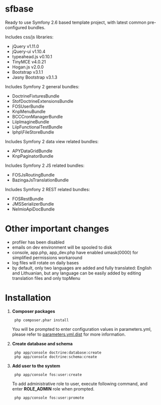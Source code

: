 sfbase
=====

Ready to use Symfony 2.6 based template project, with latest common pre-configured bundles.

Includes css/js libraries:

- jQuery v1.11.0
- jQuery-ui v1.10.4
- typeahead.js v0.10.1
- TinyMCE v4.0.21
- Hogan.js v2.0.0
- Bootstrap v3.1.1
- Jasny Bootstrap v3.1.3

Includes Symfony 2 general bundles:

- DoctrineFixturesBundle
- StofDoctrineExtensionsBundle
- FOSUserBundle
- KnpMenuBundle
- BCCCronManagerBundle
- LiipImagineBundle
- LiipFunctionalTestBundle
- Iphp\FileStoreBundle

Includes Symfony 2 data view related bundles:

- APYDataGridBundle
- KnpPaginatorBundle

Includes Symfony 2 JS related bundles:

- FOSJsRoutingBundle
- BazingaJsTranslationBundle

Includes Symfony 2 REST related bundles:

- FOSRestBundle
- JMSSerializerBundle
- NelmioApiDocBundle

Other important changes
===
- profiler has been disabled
- emails on dev environment will be spooled to disk
- console, app.php, app_dev.php have enabled umask(0000) for simplified permissions workaround
- log files will rotate on daily bases
- by default, only two languages are added and fully translated: English and Lithuanian, but any language can be easily added by editing translation files and only topMenu

Installation
===

1. **Composer packages**

        php composer.phar install

    You will be prompted to enter configuration values in parameters.yml, please refer to [parameters.yml.dist](/app/config/parameters.yml.dist) for more information.

2. **Create database and schema**

        php app/console doctrine:database:create
        php app/console doctrine:schema:create

3. **Add user to the system**

        php app/console fos:user:create

    To add administrative role to user, execute following command, and enter **ROLE_ADMIN** role when prompted.

        php app/console fos:user:promote
